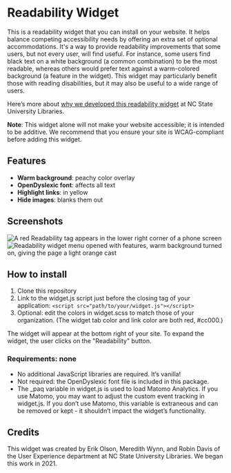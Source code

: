 # Readability Widget

This is a readability widget that you can install on your website. It helps balance competing accessibility needs by offering an extra set of optional accommodations. It's a way to provide readability improvements that some users, but not every user, will find useful. For instance, some users find black text on a white background (a common combination) to be the most readable, whereas others would prefer text against a warm-colored background (a feature in the widget). This widget may particularly benefit those with reading disabilities, but it may also be useful to a wide range of users.

Here’s more about [why we developed this readability widget](https://www.lib.ncsu.edu/accessibility-services/readability-widget) at NC State University Libraries.

**Note**: This widget alone will not make your website accessible; it is intended to be additive. We recommend that you ensure your site is WCAG-compliant before adding this widget.


## Features

- **Warm background**: peachy color overlay
- **OpenDyslexic font**: affects all text 
- **Highlight links**: in yellow 
- **Hide images**: blanks them out

## Screenshots

![A red Readability tag appears in the lower right corner of a phone screen](https://www.lib.ncsu.edu/sites/default/files/2022-09/android%20-%20chrome.png) ![Readability widget menu opened with features, warm background turned on, giving the page a light orange cast](https://www.lib.ncsu.edu/sites/default/files/2022-09/android_-_chrome_-_warm_bg.png)

## How to install
1. Clone this repository
1. Link to the widget.js script just before the closing <body> tag of your application: ``<script src="path/to/your/widget.js"></script>``
1. Optional: edit the colors in widget.scss to match those of your organization. (The widget tab color and link color are both red, #cc000.)

The widget will appear at the bottom right of your site. To expand the widget, the user clicks on the "Readability" button. 

### Requirements: none

- No additional JavaScript libraries are required. It’s vanilla!
- Not required: the OpenDyslexic font file is included in this package.
- The _paq variable in widget.js is used to load Matomo Analytics. If you use Matomo, you may want to adjust the custom event tracking in widget.js. If you don’t use Matomo, this variable is extraneous and can be removed or kept - it shouldn’t impact the widget’s functionality.

## Credits

This widget was created by Erik Olson, Meredith Wynn, and Robin Davis of the User Experience department at NC State University Libraries. We began this work in 2021.

